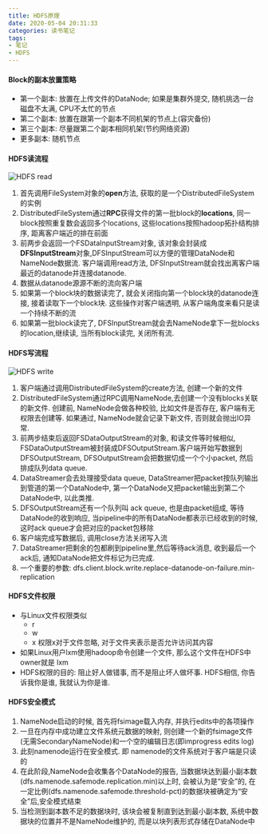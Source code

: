 ```yaml
---
title: HDFS原理
date: 2020-05-04 20:31:33
categories: 读书笔记
tags:
- 笔记
- HDFS
---
```

#### Block的副本放置策略

* 第一个副本: 放置在上传文件的DataNode; 如果是集群外提交, 随机挑选一台 磁盘不太满, CPU不太忙的节点
* 第二个副本: 放置在跟第一个副本不同机架的节点上(容灾备份)
* 第三个副本: 尽量跟第二个副本相同机架(节约网络资源)
* 更多副本: 随机节点

<!--more-->
#### HDFS读流程
![HDFS read](/images/hdfs/hdfs-read.png)

1. 首先调用FileSystem对象的**open**方法, 获取的是一个DistributedFileSystem的实例
2. DistributedFileSystem通过**RPC**获得文件的第一批block的**locations**, 同一block按照重复数会返回多个locations, 这些locations按照hadoop拓扑结构排序, 距离客户端近的排在前面
3. 前两步会返回一个FSDataInputStream对象, 该对象会封装成 **DFSInputStream**对象,DFSInputStream可以方便的管理DataNode和NameNode数据流. 客户端调用read方法, DFSInputStream就会找出离客户端最近的datanode并连接datanode.
4. 数据从datanode源源不断的流向客户端
5. 如果第一个block块的数据读完了, 就会关闭指向第一个block块的datanode连接, 接着读取下一个block块. 这些操作对客户端透明, 从客户端角度来看只是读一个持续不断的流
6. 如果第一批block读完了, DFSInputStream就会去NameNode拿下一批blocks的location,继续读, 当所有block读完, 关闭所有流.

#### HDFS写流程
![HDFS write](/images/hdfs/hdfs-write.png)

1. 客户端通过调用DistributedFileSystem的create方法, 创建一个新的文件
2. DistributedFileSystem通过RPC调用NameNode,去创建一个没有blocks关联的新文件. 创建前, NameNode会做各种校验, 比如文件是否存在, 客户端有无权限去创建等. 如果通过, NameNode就会记录下新文件, 否则就会抛出IO异常.
3. 前两步结束后返回FSDataOutputStream的对象, 和读文件等时候相似, FSDataOutputStream被封装成DFSOutputStream.客户端开始写数据到DFSOutputStream, DFSOutputStream会把数据切成一个个小packet, 然后排成队列data queue.
4. DataStreamer会去处理接受data queue, DataStreamer把packet按队列输出到管道的第一个DataNode中, 第一个DataNode又把packet输出到第二个DataNode中, 以此类推.
5. DFSOutputStream还有一个队列叫 ack queue, 也是由packet组成, 等待DataNode的收到响应, 当pipeline中的所有DataNode都表示已经收到的时候, 这时ack queue才会把对应的packet包移除
6. 客户端完成写数据后, 调用close方法关闭写入流
7. DataStreamer把剩余的包都刷到pipeline里,然后等待ack消息, 收到最后一个ack后, 通知DataNode把文件标记为已完成.
8. 一个重要的参数: dfs.client.block.write.replace-datanode-on-failure.min-replication

#### HDFS文件权限
* 与Linux文件权限类似
    * r
    * w
    * x 权限x对于文件忽略, 对于文件夹表示是否允许访问其内容
* 如果Linux用户lxm使用hadoop命令创建一个文件, 那么这个文件在HDFS中owner就是 lxm
* HDFS权限的目的: 阻止好人做错事, 而不是阻止坏人做坏事. HDFS相信, 你告诉我你是谁, 我就认为你是谁.

#### HDFS安全模式
1. NameNode启动的时候, 首先将fsimage载入内存, 并执行edits中的各项操作
2. 一旦在内存中成功建立文件系统元数据的映射, 则创建一个新的fsimage文件(无需SecondaryNameNode)和一个空的编辑日志(即improgress edits log)
3. 此刻namenode运行在安全模式. 即 namenode的文件系统对于客户端是只读的
4. 在此阶段,NameNode会收集各个DataNode的报告, 当数据块达到最小副本数(dfs.namenode.safemode.replication.min)以上时, 会被认为是“安全”的, 在一定比例(dfs.namenode.safemode.threshold-pct)的数据块被确定为“安全”后,安全模式结束
5. 当检测到副本数不足的数据块时, 该块会被复制直到达到最小副本数, 系统中数据块的位置并不是NameNode维护的, 而是以块列表形式存储在DataNode中
